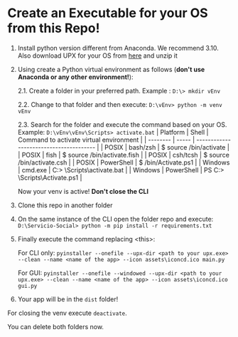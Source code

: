 # Create an Executable for your OS from this Repo!
1. Install python version different from Anaconda. We recommend 3.10. Also download UPX for your OS from [here](https://github.com/upx/upx/releases/tag/v4.2.4) and unzip it 
2. Using create a Python virtual environment as follows (**don't use Anaconda or any other environment!**):

    2.1. Create a folder in your preferred path. Example : `D:\> mkdir vEnv`
    
    2.2. Change to that folder and then execute: `D:\vEnv> python -m venv vEnv`
    
    2.3. Search for the folder and execute the command based on your OS. Example: `D:\vEnv\vEnv\Scripts> activate.bat`
    | Platform | Shell | Command to activate virtual environment |
    | -------- | ----- | --------------------------------------- |
    | POSIX | bash/zsh | $ source <venv>/bin/activate |
    | POSIX | fish | $ source <venv>/bin/activate.fish |
    | POSIX | csh/tcsh | $ source <venv>/bin/activate.csh |
    | POSIX | PowerShell | $ <venv>/bin/Activate.ps1 |
    | Windows | cmd.exe | C:\> <venv>\Scripts\activate.bat |
    | Windows | PowerShell | PS C:\> <venv>\Scripts\Activate.ps1 |

    Now your venv is active! **Don't close the CLI**

3. Clone this repo in another folder
4. On the same instance of the CLI open the folder repo and execute: `D:\Servicio-Social> python -m pip install -r requirements.txt`
5. Finally execute the command replacing \<this\>:
    
    For CLI only: `pyinstaller --onefile --upx-dir <path to your upx.exe> --clean --name <name of the app> --icon assets\iconcd.ico main.py`
    
    For GUI: `pyinstaller --onefile --windowed --upx-dir <path to your upx.exe> --clean --name <name of the app> --icon assets\iconcd.ico gui.py`

6. Your app will be in the `dist` folder!

For closing the venv execute `deactivate`.

You can delete both folders now.